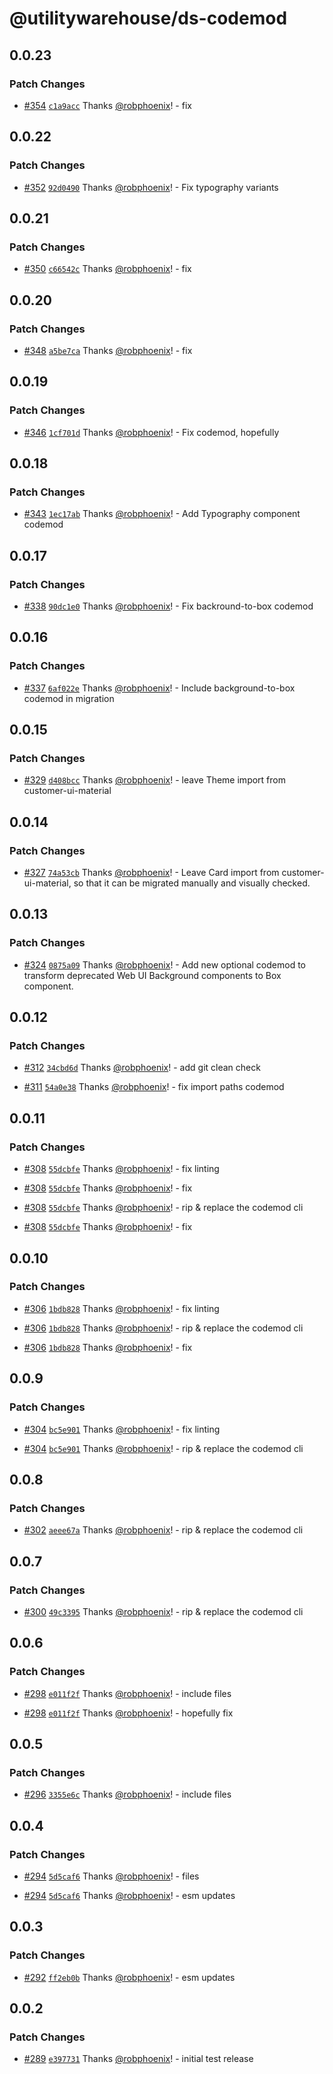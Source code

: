 # @utilitywarehouse/ds-codemod

## 0.0.23

### Patch Changes

- [#354](https://github.com/utilitywarehouse/design-systems/pull/354) [`c1a9acc`](https://github.com/utilitywarehouse/design-systems/commit/c1a9acc50cec3aad063a1d7cd6b60f72d8256ca7) Thanks [@robphoenix](https://github.com/robphoenix)! - fix

## 0.0.22

### Patch Changes

- [#352](https://github.com/utilitywarehouse/design-systems/pull/352) [`92d0490`](https://github.com/utilitywarehouse/design-systems/commit/92d0490a5878e698d33f302c6f07a35e3a4c7441) Thanks [@robphoenix](https://github.com/robphoenix)! - Fix typography variants

## 0.0.21

### Patch Changes

- [#350](https://github.com/utilitywarehouse/design-systems/pull/350) [`c66542c`](https://github.com/utilitywarehouse/design-systems/commit/c66542cf3dd6cfbd81575336ccfee8626972ab07) Thanks [@robphoenix](https://github.com/robphoenix)! - fix

## 0.0.20

### Patch Changes

- [#348](https://github.com/utilitywarehouse/design-systems/pull/348) [`a5be7ca`](https://github.com/utilitywarehouse/design-systems/commit/a5be7cad6af9e21dae5eb6256095a3763a934a30) Thanks [@robphoenix](https://github.com/robphoenix)! - fix

## 0.0.19

### Patch Changes

- [#346](https://github.com/utilitywarehouse/design-systems/pull/346) [`1cf701d`](https://github.com/utilitywarehouse/design-systems/commit/1cf701dd982cfb6af41ea6ffed7cd23883c8f595) Thanks [@robphoenix](https://github.com/robphoenix)! - Fix codemod, hopefully

## 0.0.18

### Patch Changes

- [#343](https://github.com/utilitywarehouse/design-systems/pull/343) [`1ec17ab`](https://github.com/utilitywarehouse/design-systems/commit/1ec17ab188636502f4ab275caaa1155dad8d1cd0) Thanks [@robphoenix](https://github.com/robphoenix)! - Add Typography component codemod

## 0.0.17

### Patch Changes

- [#338](https://github.com/utilitywarehouse/design-systems/pull/338) [`90dc1e0`](https://github.com/utilitywarehouse/design-systems/commit/90dc1e0cd822c1ff3968e8f0e3be93c33598f4ea) Thanks [@robphoenix](https://github.com/robphoenix)! - Fix backround-to-box codemod

## 0.0.16

### Patch Changes

- [#337](https://github.com/utilitywarehouse/design-systems/pull/337) [`6af022e`](https://github.com/utilitywarehouse/design-systems/commit/6af022ea33c4dcd8300d37c3bcf9cd787af27ae7) Thanks [@robphoenix](https://github.com/robphoenix)! - Include background-to-box codemod in migration

## 0.0.15

### Patch Changes

- [#329](https://github.com/utilitywarehouse/design-systems/pull/329) [`d408bcc`](https://github.com/utilitywarehouse/design-systems/commit/d408bcc87a16fc5b47db8f616a9fb1ad1f893ba2) Thanks [@robphoenix](https://github.com/robphoenix)! - leave Theme import from customer-ui-material

## 0.0.14

### Patch Changes

- [#327](https://github.com/utilitywarehouse/design-systems/pull/327) [`74a53cb`](https://github.com/utilitywarehouse/design-systems/commit/74a53cbf69282b0dbc8c8311af59e5466c4ceb52) Thanks [@robphoenix](https://github.com/robphoenix)! - Leave Card import from customer-ui-material, so that it can be migrated manually and visually checked.

## 0.0.13

### Patch Changes

- [#324](https://github.com/utilitywarehouse/design-systems/pull/324) [`0875a09`](https://github.com/utilitywarehouse/design-systems/commit/0875a09d0be6cd84bbdde75c4f4e98e05e9fd3c2) Thanks [@robphoenix](https://github.com/robphoenix)! - Add new optional codemod to transform deprecated Web UI Background components to Box component.

## 0.0.12

### Patch Changes

- [#312](https://github.com/utilitywarehouse/design-systems/pull/312) [`34cbd6d`](https://github.com/utilitywarehouse/design-systems/commit/34cbd6d53505de052b9b26fb67511eaa895e19fc) Thanks [@robphoenix](https://github.com/robphoenix)! - add git clean check

- [#311](https://github.com/utilitywarehouse/design-systems/pull/311) [`54a0e38`](https://github.com/utilitywarehouse/design-systems/commit/54a0e386ef2ebf5f5ab56929277c23636e53d1d3) Thanks [@robphoenix](https://github.com/robphoenix)! - fix import paths codemod

## 0.0.11

### Patch Changes

- [#308](https://github.com/utilitywarehouse/design-systems/pull/308) [`55dcbfe`](https://github.com/utilitywarehouse/design-systems/commit/55dcbfe0984bc46cc090aa26356a6b594421753c) Thanks [@robphoenix](https://github.com/robphoenix)! - fix linting

- [#308](https://github.com/utilitywarehouse/design-systems/pull/308) [`55dcbfe`](https://github.com/utilitywarehouse/design-systems/commit/55dcbfe0984bc46cc090aa26356a6b594421753c) Thanks [@robphoenix](https://github.com/robphoenix)! - fix

- [#308](https://github.com/utilitywarehouse/design-systems/pull/308) [`55dcbfe`](https://github.com/utilitywarehouse/design-systems/commit/55dcbfe0984bc46cc090aa26356a6b594421753c) Thanks [@robphoenix](https://github.com/robphoenix)! - rip & replace the codemod cli

- [#308](https://github.com/utilitywarehouse/design-systems/pull/308) [`55dcbfe`](https://github.com/utilitywarehouse/design-systems/commit/55dcbfe0984bc46cc090aa26356a6b594421753c) Thanks [@robphoenix](https://github.com/robphoenix)! - fix

## 0.0.10

### Patch Changes

- [#306](https://github.com/utilitywarehouse/design-systems/pull/306) [`1bdb828`](https://github.com/utilitywarehouse/design-systems/commit/1bdb8288d73ff0b7f8e6cdd156de858b57673680) Thanks [@robphoenix](https://github.com/robphoenix)! - fix linting

- [#306](https://github.com/utilitywarehouse/design-systems/pull/306) [`1bdb828`](https://github.com/utilitywarehouse/design-systems/commit/1bdb8288d73ff0b7f8e6cdd156de858b57673680) Thanks [@robphoenix](https://github.com/robphoenix)! - rip & replace the codemod cli

- [#306](https://github.com/utilitywarehouse/design-systems/pull/306) [`1bdb828`](https://github.com/utilitywarehouse/design-systems/commit/1bdb8288d73ff0b7f8e6cdd156de858b57673680) Thanks [@robphoenix](https://github.com/robphoenix)! - fix

## 0.0.9

### Patch Changes

- [#304](https://github.com/utilitywarehouse/design-systems/pull/304) [`bc5e901`](https://github.com/utilitywarehouse/design-systems/commit/bc5e9010555dafa771dd2a011543b6500c5e3521) Thanks [@robphoenix](https://github.com/robphoenix)! - fix linting

- [#304](https://github.com/utilitywarehouse/design-systems/pull/304) [`bc5e901`](https://github.com/utilitywarehouse/design-systems/commit/bc5e9010555dafa771dd2a011543b6500c5e3521) Thanks [@robphoenix](https://github.com/robphoenix)! - rip & replace the codemod cli

## 0.0.8

### Patch Changes

- [#302](https://github.com/utilitywarehouse/design-systems/pull/302) [`aeee67a`](https://github.com/utilitywarehouse/design-systems/commit/aeee67ac439d19d590b6f621ec82e4aeaa9abfc7) Thanks [@robphoenix](https://github.com/robphoenix)! - rip & replace the codemod cli

## 0.0.7

### Patch Changes

- [#300](https://github.com/utilitywarehouse/design-systems/pull/300) [`49c3395`](https://github.com/utilitywarehouse/design-systems/commit/49c3395540e4a5c96ba98548006a1d720f7e6546) Thanks [@robphoenix](https://github.com/robphoenix)! - rip & replace the codemod cli

## 0.0.6

### Patch Changes

- [#298](https://github.com/utilitywarehouse/design-systems/pull/298) [`e011f2f`](https://github.com/utilitywarehouse/design-systems/commit/e011f2ffd40f7dfd33b71f7993465954a3cda78b) Thanks [@robphoenix](https://github.com/robphoenix)! - include files

- [#298](https://github.com/utilitywarehouse/design-systems/pull/298) [`e011f2f`](https://github.com/utilitywarehouse/design-systems/commit/e011f2ffd40f7dfd33b71f7993465954a3cda78b) Thanks [@robphoenix](https://github.com/robphoenix)! - hopefully fix

## 0.0.5

### Patch Changes

- [#296](https://github.com/utilitywarehouse/design-systems/pull/296) [`3355e6c`](https://github.com/utilitywarehouse/design-systems/commit/3355e6c4a8b1a6693c55f86457f8ced6d0db874d) Thanks [@robphoenix](https://github.com/robphoenix)! - include files

## 0.0.4

### Patch Changes

- [#294](https://github.com/utilitywarehouse/design-systems/pull/294) [`5d5caf6`](https://github.com/utilitywarehouse/design-systems/commit/5d5caf6b7231024f963e8f101869324ac7f417cc) Thanks [@robphoenix](https://github.com/robphoenix)! - files

- [#294](https://github.com/utilitywarehouse/design-systems/pull/294) [`5d5caf6`](https://github.com/utilitywarehouse/design-systems/commit/5d5caf6b7231024f963e8f101869324ac7f417cc) Thanks [@robphoenix](https://github.com/robphoenix)! - esm updates

## 0.0.3

### Patch Changes

- [#292](https://github.com/utilitywarehouse/design-systems/pull/292) [`ff2eb0b`](https://github.com/utilitywarehouse/design-systems/commit/ff2eb0bf6214bf61fcabde0bb0622f771401915c) Thanks [@robphoenix](https://github.com/robphoenix)! - esm updates

## 0.0.2

### Patch Changes

- [#289](https://github.com/utilitywarehouse/design-systems/pull/289) [`e397731`](https://github.com/utilitywarehouse/design-systems/commit/e39773191cec417cf3e526b9fd139195975cdd11) Thanks [@robphoenix](https://github.com/robphoenix)! - initial test release
